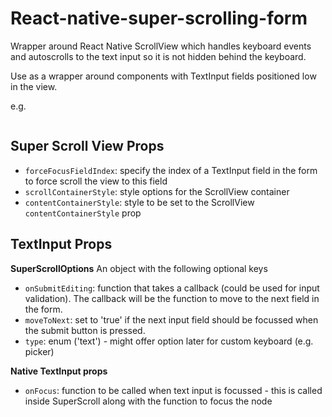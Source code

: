 # React-native-super-scrolling-form

Wrapper around React Native ScrollView which handles keyboard events and autoscrolls to the text input so it is not hidden behind the keyboard.

Use as a wrapper around components with TextInput fields positioned low in the view.

e.g.
```js

```


## Super Scroll View Props

- `forceFocusFieldIndex`: specify the index of a TextInput field in the form to force scroll the view to this field
- `scrollContainerStyle`: style options for the ScrollView container
- `contentContainerStyle`: style to be set to the ScrollView `contentContainerStyle` prop

## TextInput Props

**SuperScrollOptions**
An object with the following optional keys
- `onSubmitEditing`: function that takes a callback (could be used for input validation). The callback will be the function to move to the next field in the form.
- `moveToNext`: set to 'true' if the next input field should be focussed when the submit button is pressed.
- `type`: enum ('text') - might offer option later for custom keyboard (e.g. picker)

**Native TextInput props**
- `onFocus`: function to be called when text input is focussed - this is called inside SuperScroll along with the function to focus the node
